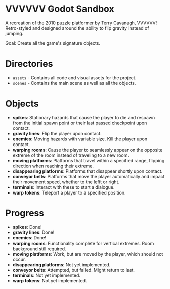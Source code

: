 # VVVVVV Godot Sandbox

A recreation of the 2010 puzzle platformer by Terry Cavanagh, VVVVVV! 
Retro-styled and designed around the ability to flip gravity instead of jumping.

Goal: Create all the game's signature objects.

# Directories

- `assets` - Contains all code and visual assets for the project.
- `scenes` - Contains the main scene as well as all the objects.

# Objects
- **spikes**: Stationary hazards that cause the player to die and respawn from the initial spawn point or their last passed checkpoint upon contact.
- **gravity lines**: Flip the player upon contact.
- **enemies**: Moving hazards with variable size. Kill the player upon contact.
- **warping rooms**: Cause the player to seamlessly appear on the opposite extreme of the room instead of traveling to a new room.
- **moving platforms**: Platforms that travel within a specified range, flipping direction when reaching their extreme.
- **disappearing platforms**: Platforms that disappear shortly upon contact.
- **conveyor belts**: Platforms that move the player automatically and impact their movement speed, whether to the lefft or right.
- **terminals**: Interact with these to start a dialogue.
- **warp tokens**: Teleport a player to a specified position.

# Progress
- **spikes**: Done!
- **gravity lines**: Done!
- **enemies**: Done!
- **warping rooms**: Functionality complete for vertical extremes. Room background still required.
- **moving platforms**: Work, but are moved by the player, which should not occur.
- **disappearing platforms**: Not yet implemented.
- **conveyor belts**: Attempted, but failed. Might return to last.
- **terminals**: Not yet implemented.
- **warp tokens**: Not yet implemented.
